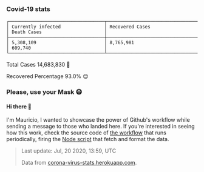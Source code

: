
### Covid-19 stats

```
┌───────────────────────────────────┬───────────────────────────────────┬───────────────────────────────────┐
│ Currently infected                │ Recovered Cases                   │ Death Cases                       │
├───────────────────────────────────┼───────────────────────────────────┼───────────────────────────────────┤
│ 5,308,109                         │ 8,765,981                         │ 609,740                           │
└───────────────────────────────────┴───────────────────────────────────┴───────────────────────────────────┘
```

Total Cases 14,683,830 🦠

Recovered Percentage 93.0% 😌

### Please, use your Mask 😷

#### Hi there 👋
I'm Mauricio, I wanted to showcase the power of Github's workflow while sending a message to those who landed here.
If you're interested in seeing how this work, check the source code of [the workflow](https://github.com/mdottavio/mdottavio/blob/master/.github/workflows/updateReadme.yml) that runs periodically, firing
the [Node script](https://github.com/mdottavio/mdottavio/tree/covidstats) that fetch and format the data.

> Last update: Jul, 20 2020, 13:59, UTC
>
> Data from [corona-virus-stats.herokuapp.com](https://corona-virus-stats.herokuapp.com/api/v1/cases/general-stats).

